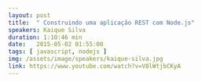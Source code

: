 ```yaml
---
layout: post
title:  " Construindo uma aplicação REST com Node.js"
speakers: Kaique Silva
duration: 1:10:46 min
date:   2015-05-02 01:55:00
tags: [ javascript, nodejs ]
img: /assets/image/speakers/kaique-silva.jpg
link: https://www.youtube.com/watch?v=V8lWtjbCKyA
---
```

